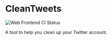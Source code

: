 # CleanTweets
![Web Frontend CI Status](https://github.com/MitchTalmadge/CleanTweets/workflows/Web%20Frontend/badge.svg)

A tool to help you clean up your Twitter account.
